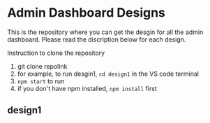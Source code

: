# Admin Dashboard Designs
This is the repository where you can get the desgin for all the admin dashboard. Please read the discription below for each design. 

Instruction to clone the repository 

1. git clone repolink
2. for example, to run desgin1, `cd design1` in the VS code terminal
3. `npm start` to run
4. if you don't have npm installed, `npm install` first 


## design1 

